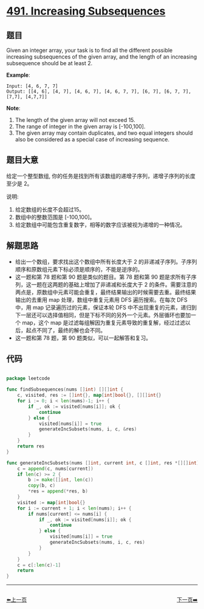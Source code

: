 # [491. Increasing Subsequences](https://leetcode.com/problems/increasing-subsequences/)


## 题目

Given an integer array, your task is to find all the different possible increasing subsequences of the given array, and the length of an increasing subsequence should be at least 2.

**Example**:

    Input: [4, 6, 7, 7]
    Output: [[4, 6], [4, 7], [4, 6, 7], [4, 6, 7, 7], [6, 7], [6, 7, 7], [7,7], [4,7,7]]

**Note**:

1. The length of the given array will not exceed 15.
2. The range of integer in the given array is [-100,100].
3. The given array may contain duplicates, and two equal integers should also be considered as a special case of increasing sequence.



## 题目大意


给定一个整型数组, 你的任务是找到所有该数组的递增子序列，递增子序列的长度至少是 2。

说明:

1. 给定数组的长度不会超过15。
2. 数组中的整数范围是 [-100,100]。
3. 给定数组中可能包含重复数字，相等的数字应该被视为递增的一种情况。




## 解题思路


- 给出一个数组，要求找出这个数组中所有长度大于 2 的非递减子序列。子序列顺序和原数组元素下标必须是顺序的，不能是逆序的。
- 这一题和第 78 题和第 90 题是类似的题目。第 78 题和第 90 题是求所有子序列，这一题在这两题的基础上增加了非递减和长度大于 2 的条件。需要注意的两点是，原数组中元素可能会重复，最终结果输出的时候需要去重。最终结果输出的去重用 map 处理，数组中重复元素用 DFS 遍历搜索。在每次 DFS 中，用 map 记录遍历过的元素，保证本轮 DFS 中不出现重复的元素，递归到下一层还可以选择值相同，但是下标不同的另外一个元素。外层循环也要加一个  map，这个 map 是过滤每组解因为重复元素导致的重复解，经过过滤以后，起点不同了，最终的解也会不同。
- 这一题和第 78 题，第 90 题类似，可以一起解答和复习。


## 代码

```go

package leetcode

func findSubsequences(nums []int) [][]int {
	c, visited, res := []int{}, map[int]bool{}, [][]int{}
	for i := 0; i < len(nums)-1; i++ {
		if _, ok := visited[nums[i]]; ok {
			continue
		} else {
			visited[nums[i]] = true
			generateIncSubsets(nums, i, c, &res)
		}
	}
	return res
}

func generateIncSubsets(nums []int, current int, c []int, res *[][]int) {
	c = append(c, nums[current])
	if len(c) >= 2 {
		b := make([]int, len(c))
		copy(b, c)
		*res = append(*res, b)
	}
	visited := map[int]bool{}
	for i := current + 1; i < len(nums); i++ {
		if nums[current] <= nums[i] {
			if _, ok := visited[nums[i]]; ok {
				continue
			} else {
				visited[nums[i]] = true
				generateIncSubsets(nums, i, c, res)
			}
		}
	}
	c = c[:len(c)-1]
	return
}

```


----------------------------------------------
<div style="display: flex;justify-content: space-between;align-items: center;">
<p><a href="https://books.halfrost.com/leetcode/ChapterFour/0400~0499/0488.Zuma-Game/">⬅️上一页</a></p>
<p><a href="https://books.halfrost.com/leetcode/ChapterFour/0400~0499/0492.Construct-the-Rectangle/">下一页➡️</a></p>
</div>
